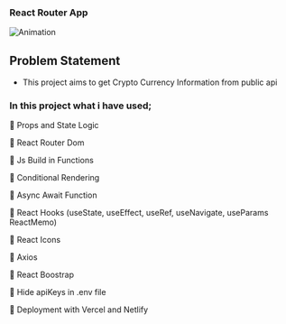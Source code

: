 ### React Router App


![Animation](https://user-images.githubusercontent.com/99739515/190128155-b6436338-ef56-4618-b241-3cf151544472.gif)

## Problem Statement

- This project aims to get Crypto Currency Information from public api

### In this project what i have used;

📌 Props and State Logic

📌 React Router Dom

📌 Js Build in Functions

📌 Conditional Rendering

📌 Async Await Function

📌 React Hooks (useState, useEffect, useRef, useNavigate, useParams ReactMemo)

📌 React Icons

📌 Axios

📌 React Boostrap

📌 Hide apiKeys in .env file

📌 Deployment with Vercel and Netlify

